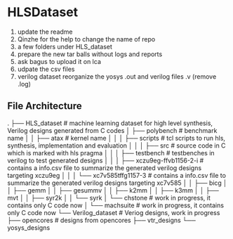 # HLSDataset
1. update the readme
2. Qinzhe for the help to change the name of repo
3. a few folders under HLS_dataset
4. prepare the new tar balls without logs and reports
5. ask bagus to upload it on lca
6. udpate the csv files
7. verilog dataset reorganize the yosys .out and verilog files .v (remove .log)

## File Architecture
  .
  ├── HLS_dataset                           # machine learning dataset for high level synthesis, Verilog designs generated from C codes
  │   ├── polybench                         # benchmark name
  │   │   ├── atax                          # kernel name
  │   │   │   ├── scripts                   # tcl scripts to run hls, synthesis, implementation and evaluation
  │   │   │   ├── src                       # source code in C which is marked with hls pragma
  │   │   │   ├── testbench                 # testbenches in verilog to test generated designs
  │   │   │   ├── xczu9eg-ffvb1156-2-i      # contains a info.csv file to summarize the generated verilog designs targeting xczu9eg
  │   │   │   └── xc7v585tffg1157-3         # contains a info.csv file to summarize the generated verilog designs targeting xc7v585
  │   │   ├── bicg
  │   │   ├── gemm
  │   │   ├── gesummv
  │   │   ├── k2mm
  │   │   ├── k3mm
  │   │   ├── mvt
  │   │   ├── syr2k
  │   │   └── syrk
  │   └── chstone                           # work in progress, it contains only C code now
  │   └── machsuite                         # work in progress, it contains only C code now
  └── Verilog_dataset                       # Veriog designs, work in progress
      ├── opencores                         # designs from opencores
      ├── vtr_designs
      └── yosys_designs
